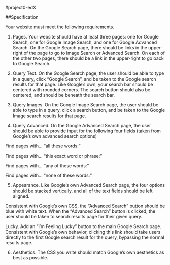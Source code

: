 #project0-edX

##Specification

Your website must meet the following requirements.

1. Pages. Your website should have at least three pages: one for Google Search, one for Google Image Search, and one for Google Advanced Search.
On the Google Search page, there should be links in the upper-right of the page to go to Image Search or Advanced Search. On each of the other two pages, there should be a link in the upper-right to go back to Google Search.

2. Query Text. On the Google Search page, the user should be able to type in a query, click “Google Search”, and be taken to the Google search results for that page.
Like Google’s own, your search bar should be centered with rounded corners. The search button should also be centered, and should be beneath the search bar.

3. Query Images. On the Google Image Search page, the user should be able to type in a query, click a search button, and be taken to the Google Image search results for that page.

4. Query Advanced. On the Google Advanced Search page, the user should be able to provide input for the following four fields (taken from Google’s own advanced search options)

Find pages with… “all these words:”

Find pages with… “this exact word or phrase:”

Find pages with… “any of these words:”

Find pages with… “none of these words:”

5. Appearance. Like Google’s own Advanced Search page, the four options should be stacked vertically, and all of the text fields should be left aligned.

Consistent with Google’s own CSS, the “Advanced Search” button should be blue with white text. When the “Advanced Search” button is clicked, the user should be taken to search results page for their given query.

Lucky. Add an “I’m Feeling Lucky” button to the main Google Search page. Consistent with Google’s own behavior, clicking this link should take users directly to the first Google search result for the query, bypassing the normal results page.

6. Aesthetics. The CSS you write should match Google’s own aesthetics as best as possible.